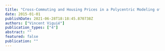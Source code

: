 ```yaml
---
title: "Cross-Commuting and Housing Prices in a Polycentric Modeling of Cities"
date: 2015-01-01
publishDate: 2021-06-28T18:18:45.870738Z
authors: ["Vincent Viguié"]
publication_types: ["4"]
abstract: ""
featured: false
publication: ""
---
```


